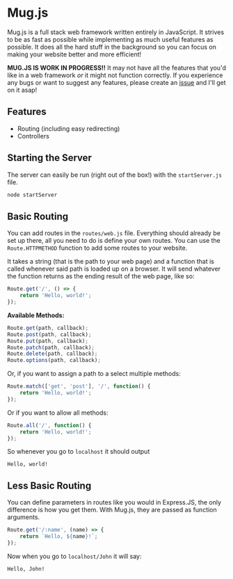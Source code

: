 # Mug.js
Mug.js is a full stack web framework written entirely in JavaScript.  It strives to be as fast as possible while implementing as much useful features as possible.  It does all the hard stuff in the background so you can focus on making your website better and more efficient!

**MUG.JS IS WORK IN PROGRESS!!** It may not have all the features that you'd like in a web framework *or* it might not function correctly.  If you experience any bugs or want to suggest any features, please create an [issue](https://github.com/zackenstien/mugjs/issues/new) and I'll get on it asap!

## Features
- Routing (including easy redirecting)
- Controllers

## Starting the Server
The server can easily be run (right out of the box!) with the `startServer.js` file.
```sh
node startServer
```

## Basic Routing
You can add routes in the `routes/web.js` file.  Everything should already be set up there, all you need to do is define your own routes.  You can use the `Route.HTTPMETHOD` function to add some routes to your website.

It takes a string (that is the path to your web page) and a function that is called whenever said path is loaded up on a browser.  It will send whatever the function returns as the ending result of the web page, like so:
```js
Route.get('/', () => {
    return 'Hello, world!';
});
```

**Available Methods:**
```js
Route.get(path, callback);
Route.post(path, callback);
Route.put(path, callback);
Route.patch(path, callback);
Route.delete(path, callback);
Route.options(path, callback);
```

Or, if you want to assign a path to a select multiple methods:
```js
Route.match(['get', 'post'], '/', function() {
    return 'Hello, world!';
});
```
Or if you want to allow all methods:
```js
Route.all('/', function() {
    return 'Hello, world!';
});
```

So whenever you go to `localhost` it should output
```
Hello, world!
```

## Less Basic Routing
You can define parameters in routes like you would in Express.JS, the only difference is how you get them. With Mug.js, they are passed as function arguments.
```js
Route.get('/:name', (name) => {
    return `Hello, ${name}!`;
});
```

Now when you go to `localhost/John` it will say:
```
Hello, John!
```